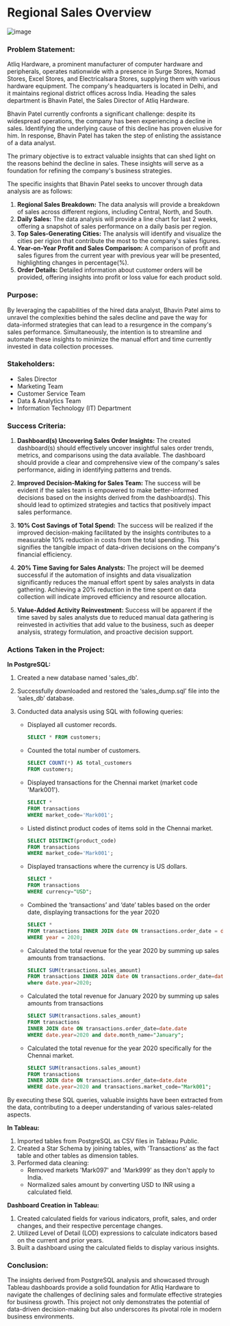# Regional Sales Overview

![image](https://assets.website-files.com/60e7f71b22c6d0b9cf329ceb/621e193892e8c41051e34fce_StepsforEffectivelyAnalyzingYourSalesData_20971e108bda1d8795a0c640c000e691_2000.png)

### Problem Statement:
Atliq Hardware, a prominent manufacturer of computer hardware and peripherals, operates nationwide with a presence in Surge Stores, Nomad Stores, Excel Stores, and Electricalsara Stores, supplying them with various hardware equipment. The company's headquarters is located in Delhi, and it maintains regional district offices across India. Heading the sales department is Bhavin Patel, the Sales Director of Atliq Hardware.

Bhavin Patel currently confronts a significant challenge: despite its widespread operations, the company has been experiencing a decline in sales. Identifying the underlying cause of this decline has proven elusive for him. In response, Bhavin Patel has taken the step of enlisting the assistance of a data analyst. 

The primary objective is to extract valuable insights that can shed light on the reasons behind the decline in sales. These insights will serve as a foundation for refining the company's business strategies.

The specific insights that Bhavin Patel seeks to uncover through data analysis are as follows:
1. **Regional Sales Breakdown:** The data analysis will provide a breakdown of sales across different regions, including Central, North, and South.
2. **Daily Sales:** The data analysis will provide a line chart for last 2 weeks, offering a snapshot of sales performance on a daily basis per region.
3. **Top Sales-Generating Cities:** The analysis will identify and visualize the cities per rigion that contribute the most to the company's sales figures.
4. **Year-on-Year Profit and Sales Comparison:** A comparison of profit and sales figures from the current year with previous year will be presented, highlighting changes in percentage(%).
5. **Order Details:** Detailed information about customer orders will be provided, offering insights into profit or loss value for each product sold.

### Purpose:
By leveraging the capabilities of the hired data analyst, Bhavin Patel aims to unravel the complexities behind the sales decline and pave the way for data-informed strategies that can lead to a resurgence in the company's sales performance. Simultaneously, the intention is to streamline and automate these insights to minimize the manual effort and time currently invested in data collection processes.

### Stakeholders:
- Sales Director
- Marketing Team
- Customer Service Team
- Data & Analytics Team
- Information Technology (IT) Department

### Success Criteria:

1. **Dashboard(s) Uncovering Sales Order Insights:** The created dashboard(s) should effectively uncover insightful sales order trends, metrics, and comparisons using the data available. The dashboard should provide a clear and comprehensive view of the company's sales performance, aiding in identifying patterns and trends.

2. **Improved Decision-Making for Sales Team:** The success will be evident if the sales team is empowered to make better-informed decisions based on the insights derived from the dashboard(s). This should lead to optimized strategies and tactics that positively impact sales performance.

3. **10% Cost Savings of Total Spend:** The success will be realized if the improved decision-making facilitated by the insights contributes to a measurable 10% reduction in costs from the total spending. This signifies the tangible impact of data-driven decisions on the company's financial efficiency.

4. **20% Time Saving for Sales Analysts:** The project will be deemed successful if the automation of insights and data visualization significantly reduces the manual effort spent by sales analysts in data gathering. Achieving a 20% reduction in the time spent on data collection will indicate improved efficiency and resource allocation.

5. **Value-Added Activity Reinvestment:** Success will be apparent if the time saved by sales analysts due to reduced manual data gathering is reinvested in activities that add value to the business, such as deeper analysis, strategy formulation, and proactive decision support.

### Actions Taken in the Project:

**In PostgreSQL:**
1. Created a new database named 'sales_db'.
2. Successfully downloaded and restored the ‘sales_dump.sql’ file into the ‘sales_db’ database.
3. Conducted data analysis using SQL with following queries:

    - Displayed all customer records.
        ```sql
        SELECT * FROM customers;
        ```
    - Counted the total number of customers.
        ```sql
        SELECT COUNT(*) AS total_customers 
        FROM customers;
        ```
    - Displayed transactions for the Chennai market (market code 'Mark001').
        ```sql
        SELECT * 
        FROM transactions 
        WHERE market_code='Mark001';
        ```
    - Listed distinct product codes of items sold in the Chennai market.
        ```sql
        SELECT DISTINCT(product_code) 
        FROM transactions 
        WHERE market_code='Mark001';
        ```
    - Displayed transactions where the currency is US dollars.
        ```sql
        SELECT * 
        FROM transactions 
        WHERE currency="USD";
        ```
    - Combined the ‘transactions’ and ‘date’ tables based on the order date, displaying transactions for the year 2020
        ```sql
        SELECT * 
        FROM transactions INNER JOIN date ON transactions.order_date = date.date 
        WHERE year = 2020;
        ```
    - Calculated the total revenue for the year 2020 by summing up sales amounts from transactions.
        ```sql
        SELECT SUM(transactions.sales_amount) 
        FROM transactions INNER JOIN date ON transactions.order_date=date.date 
        where date.year=2020;
        ```
    - Calculated the total revenue for January 2020 by summing up sales amounts from transactions
        ```sql
        SELECT SUM(transactions.sales_amount) 
        FROM transactions 
        INNER JOIN date ON transactions.order_date=date.date 
        WHERE date.year=2020 and date.month_name="January";
        ```
    - Calculated the total revenue for the year 2020 specifically for the Chennai market.
        ```sql
        SELECT SUM(transactions.sales_amount)
        FROM transactions 
        INNER JOIN date ON transactions.order_date=date.date 
        WHERE date.year=2020 and transactions.market_code="Mark001";
        ```

By executing these SQL queries, valuable insights have been extracted from the data, contributing to a deeper understanding of various sales-related aspects.

**In Tableau:**

1. Imported tables from PostgreSQL as CSV files in Tableau Public.
2. Created a Star Schema by joining tables, with 'Transactions' as the fact table and other tables as dimension tables.
3. Performed data cleaning:
    - Removed markets 'Mark097' and 'Mark999' as they don't apply to India.
    - Normalized sales amount by converting USD to INR using a calculated field.

**Dashboard Creation in Tableau:**
1. Created calculated fields for various indicators, profit, sales, and order changes, and their respective percentage changes.
2. Utilized Level of Detail (LOD) expressions to calculate indicators based on the current and prior years.
3. Built a dashboard using the calculated fields to display various insights.

### Conclusion:

The insights derived from PostgreSQL analysis and showcased through Tableau dashboards provide a solid foundation for Atliq Hardware to navigate the challenges of declining sales and formulate effective strategies for business growth. This project not only demonstrates the potential of data-driven decision-making but also underscores its pivotal role in modern business environments.

